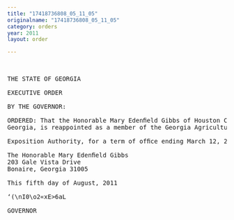 ```yaml
---
title: "17418736808_05_11_05"
originalname: "17418736808_05_11_05"
category: orders
year: 2011
layout: order

---
```

<pre>
   

THE STATE OF GEORGIA

EXECUTIVE ORDER

BY THE GOVERNOR:

ORDERED: That the Honorable Mary Edenﬁeld Gibbs of Houston County,
Georgia, is reappointed as a member of the Georgia Agricultural

Exposition Authority, for a term of ofﬁce ending March 12, 2015.

The Honorable Mary Edenﬁeld Gibbs
203 Gale Vista Drive
Bonaire, Georgia 31005

This fifth day of August, 2011

‘(\nI0\o2«xE>6aL

GOVERNOR

</pre>
